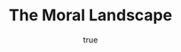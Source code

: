 ---
title: "The Moral Landscape"
bookCover: "/assets/book-covers/the-moral-landscape.jpg"
slug: "the-moral-landscape"
bookAuthor: "Sam Harris"
rating: 10
done: false
tags: []
detailedNotes: false
amazonLink: ""
author:
  name: Rico Trebeljahr
  picture: "/assets/blog/profile.jpeg"
---